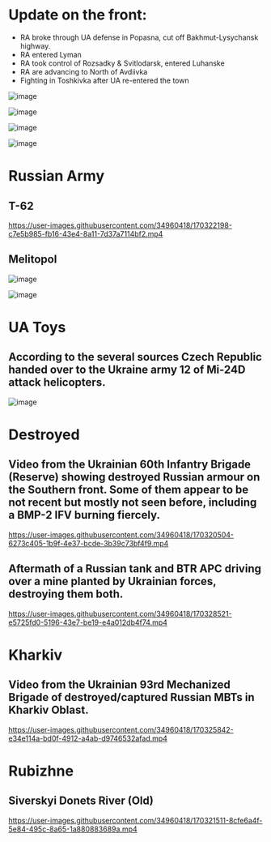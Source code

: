 # Update on the front:

- RA broke through UA defense in Popasna, cut off Bakhmut-Lysychansk highway. 
- RA entered Lyman 
- RA took control of Rozsadky & Svitlodarsk, entered Luhanske
- RA are advancing to North of Avdiivka
- Fighting in Toshkivka after UA re-entered the town

![image](https://user-images.githubusercontent.com/34960418/170324479-6fb4c7bf-e855-48b4-9f36-e88e10befede.png)

![image](https://user-images.githubusercontent.com/34960418/170324499-3c09b6a5-4a42-4ac6-8d91-1206eaedb832.png)

![image](https://user-images.githubusercontent.com/34960418/170324515-fbc286dd-7c4c-4183-aa25-ade403bd023f.png)

![image](https://user-images.githubusercontent.com/34960418/170324614-6b1eae23-f00b-4372-bd1c-b07f1e5b7dc5.png)


# Russian Army 

## T-62

https://user-images.githubusercontent.com/34960418/170322198-c7e5b985-fb16-43e4-8a11-7d37a7114bf2.mp4


## Melitopol

![image](https://user-images.githubusercontent.com/34960418/170323329-de8f14e8-6ddc-4d4d-b8de-a301ca050efe.png)

![image](https://user-images.githubusercontent.com/34960418/170323354-9d95beff-f62b-4176-99f1-b907ebcb67ec.png)


# UA Toys

## According to the several sources Czech Republic handed over to the Ukraine army 12 of Mi-24D attack helicopters.

![image](https://user-images.githubusercontent.com/34960418/170320137-f97cd22f-88cc-40e1-b6cd-da8275eff21c.png)


# Destroyed

## Video from the Ukrainian 60th Infantry Brigade (Reserve) showing destroyed Russian armour on the Southern front. Some of them appear to be not recent but mostly not seen before, including a BMP-2 IFV burning fiercely.

https://user-images.githubusercontent.com/34960418/170320504-6273c405-1b9f-4e37-bcde-3b39c73bf4f9.mp4


## Aftermath of a Russian tank and BTR APC driving over a mine planted by Ukrainian forces, destroying them both.

https://user-images.githubusercontent.com/34960418/170328521-e5725fd0-5196-43e7-be19-e4a012db4f74.mp4





# Kharkiv

## Video from the Ukrainian 93rd Mechanized Brigade of destroyed/captured Russian MBTs in Kharkiv Oblast.

https://user-images.githubusercontent.com/34960418/170325842-e34e114a-bd0f-4912-a4ab-d9746532afad.mp4




# Rubizhne

## Siverskyi Donets River (Old)

https://user-images.githubusercontent.com/34960418/170321511-8cfe6a4f-5e84-495c-8a65-1a880883689a.mp4



